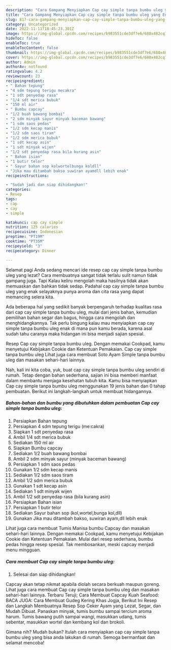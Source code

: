 ```yaml
---
description: "Cara Gampang Menyiapkan Cap cay simple tanpa bumbu uleg yang Enak Banget"
title: "Cara Gampang Menyiapkan Cap cay simple tanpa bumbu uleg yang Enak Banget"
slug: 817-cara-gampang-menyiapkan-cap-cay-simple-tanpa-bumbu-uleg-yang-enak-banget
category: Uncategorized
date: 2022-11-11T18:45:23.301Z
image: https://img-global.cpcdn.com/recipes/b983551cde3df7e6/680x482cq70/cap-cay-simple-tanpa-bumbu-uleg-foto-resep-utama.jpg
hideToc: false
enableToc: true
enableTocContent: false
thumbnail: https://img-global.cpcdn.com/recipes/b983551cde3df7e6/680x482cq70/cap-cay-simple-tanpa-bumbu-uleg-foto-resep-utama.jpg
cover: https://img-global.cpcdn.com/recipes/b983551cde3df7e6/680x482cq70/cap-cay-simple-tanpa-bumbu-uleg-foto-resep-utama.jpg
author: Admin
authorAv: notfound
ratingvalue: 4.2
reviewcount: 23
recipeingredient:
- " Bahan tepung"
- "4 sdm tepung terigu mecakra"
- "1 sdt penyedap rasa"
- "1/4 sdt merica bubuk"
- "150 ml air"
- " Bumbu capcay"
- "1/2 buah bawang bombai"
- "2 sdm minyak sayur minyak baceman bawang"
- "1 sdm saos pedas"
- "1/2 sdm kecap manis"
- "1/2 sdm saos tiram"
- "1/2 sdm merica bubuk"
- "1 sdt kecap asin"
- "1 sdt minyak wijen"
- "1/2 sdt penyedap rasa bila kurang asin"
- " Bahan isian"
- "1 butir telor"
- " Sayur bahan sop kolwortelbunga koldll"
- "Jika mau ditambah bakso suwiran ayamdll lebih enak"
recipeinstructions:

- "Sudah jadi dan siap dihidangkan!"
categories:
- Resep
tags:
- cap
- cay
- simple

katakunci: cap cay simple 
nutrition: 125 calories
recipecuisine: Indonesian
preptime: "PT19M"
cooktime: "PT35M"
recipeyield: "3"
recipecategory: Dinner

---
```



Selamat pagi Anda sedang mencari ide resep cap cay simple tanpa bumbu uleg yang lezat? Cara membuatnya sangat tidak terlalu sulit namun tidak gampang juga. Tapi Kalau keliru mengolah maka hasilnya tidak akan memuaskan dan bahkan tidak sedap. Padahal cap cay simple tanpa bumbu uleg yang enak selayaknya punya aroma dan cita rasa yang dapat memancing selera kita.


Ada beberapa hal yang sedikit banyak berpengaruh terhadap kualitas rasa dari cap cay simple tanpa bumbu uleg, mulai dari jenis bahan, kemudian pemilihan bahan segar dan bagus, hingga cara mengolah dan menghidangkannya. Tak perlu bingung kalau mau menyiapkan cap cay simple tanpa bumbu uleg enak di mana pun kamu berada, karena asal sudah tahu caranya maka hidangan ini bisa menjadi sajian spesial.

Resep Cap cay simple tanpa bumbu uleg. Dengan memakai Cookpad, kamu menyetujui Kebijakan Cookie dan Ketentuan Pemakaian. Cap cay simple tanpa bumbu uleg Lihat juga cara membuat Soto Ayam Simple tanpa bumbu uleg dan masakan sehari-hari lainnya.


Nah, kali ini kita coba, yuk, buat cap cay simple tanpa bumbu uleg sendiri di rumah. Tetap dengan bahan sederhana, sajian ini bisa memberi manfaat dalam membantu menjaga kesehatan tubuh kita. Kamu bisa menyiapkan Cap cay simple tanpa bumbu uleg menggunakan 19 jenis bahan dan 0 tahap pembuatan. Berikut ini langkah-langkah untuk membuat hidangannya.

<!--inarticleads1-->

##### Bahan-bahan dan bumbu yang dibutuhkan dalam pembuatan Cap cay simple tanpa bumbu uleg:

1. Persiapkan  Bahan tepung
1. Persiapkan 4 sdm tepung terigu (me:cakra)
1. Siapkan 1 sdt penyedap rasa
1. Ambil 1/4 sdt merica bubuk
1. Sediakan 150 ml air
1. Siapkan  Bumbu capcay
1. Sediakan 1/2 buah bawang bombai
1. Ambil 2 sdm minyak sayur (minyak baceman bawang)
1. Persiapkan 1 sdm saos pedas
1. Gunakan 1/2 sdm kecap manis
1. Sediakan 1/2 sdm saos tiram
1. Ambil 1/2 sdm merica bubuk
1. Gunakan 1 sdt kecap asin
1. Sediakan 1 sdt minyak wijen
1. Ambil 1/2 sdt penyedap rasa (bila kurang asin)
1. Persiapkan  Bahan isian
1. Persiapkan 1 butir telor
1. Sediakan  Sayur bahan sop (kol,wortel,bunga kol,dll)
1. Gunakan Jika mau ditambah bakso, suwiran ayam,dll lebih enak


Lihat juga cara membuat Tumis Manisa bumbu Capcay dan masakan sehari-hari lainnya. Dengan memakai Cookpad, kamu menyetujui Kebijakan Cookie dan Ketentuan Pemakaian. Mulai dari resep sederhana, bumbu pedas hingga resep spesial. Tak membosankan, meski capcay menjadi menu mingguan. 

<!--inarticleads2-->

##### Cara membuat Cap cay simple tanpa bumbu uleg:


1. Selesai dan siap dihidangkan!

Capcay akan tetap nikmat apabila diolah secara berkuah maupun goreng. Lihat juga cara membuat Cap cay simple tanpa bumbu uleg dan masakan sehari-hari lainnya. Terbaru Teruji; Cara Membuat Capcay Kuah Seafood: BACA JUGA: Cara Membuat Gudeg Kering Khas Jogja, Berikut Ini Resep dan Langkah Membuatnya Resep Sop Ceker Ayam yang Lezat, Segar, dan Mudah Dibuat. Panaskan minyak, tumis bumbu sampai tercium aroma harum. Tumis bawang putih sampai wangi, masukkan udang, tumis sebentar, masukkan wortel dan kembang kol dan brokoli. 

Gimana nih? Mudah bukan? Itulah cara menyiapkan cap cay simple tanpa bumbu uleg yang bisa anda lakukan di rumah. Semoga bermanfaat dan selamat mencoba!
